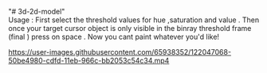 
"# 3d-2d-model"  
Usage : 
First select the threshold values for hue ,saturation and value .
Then once your target cursor object is only visible in the binray threshold frame (final ) press on space .
Now you cant paint whatever you'd like!

https://user-images.githubusercontent.com/65938352/122047068-50be4980-cdfd-11eb-966c-bb2053c54c34.mp4



